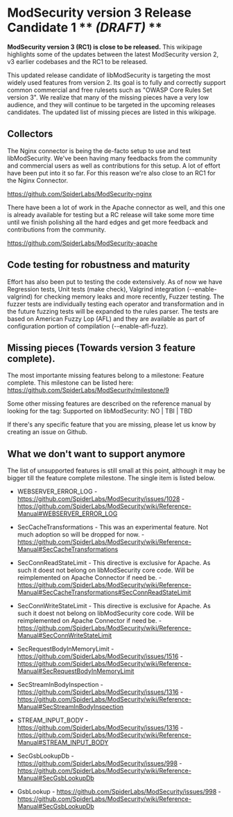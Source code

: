 # ModSecurity version 3 Release Candidate 1 ** ***(DRAFT)*** **

**ModSecurity version 3 (RC1) is close to be released.** This wikipage highlights some of the updates between the latest ModSecurity version 2, v3 earlier codebases and the RC1 to be released.

This updated release candidate of libModSecurity is targeting the most widely used features from version 2. Its goal is to fully and correctly support common commercial and free rulesets such as "OWASP Core Rules Set version 3". We realize that many of the missing pieces have a very low audience, and they will continue to be targeted in the upcoming releases candidates. The updated list of missing pieces are listed in this wikipage.

## Collectors

The Nginx connector is being the de-facto setup to use and test libModSecurity. We've been having many feedbacks from the community and commercial users as well as contributions for this setup. A lot of effort have been put into it so far. For this reason we're also close to an RC1 for the Nginx Connector.

https://github.com/SpiderLabs/ModSecurity-nginx

There have been a lot of work in the Apache connector as well, and this one is already available for testing but a RC release will take some more time until we finish polishing all the hard edges and get more feedback and contributions from the community.

https://github.com/SpiderLabs/ModSecurity-apache

## Code testing for robustness and maturity

Effort has also been put to testing the code extensively. As of now we have Regression tests, Unit tests (make check), Valgrind integration (--enable-valgrind) for checking memory leaks and more recently, Fuzzer testing. The fuzzer tests are individually testing each operator and transformation and in the future fuzzing tests will be expanded to the rules parser. The tests are based on American Fuzzy Lop (AFL) and they are available as part of configuration portion of compilation (--enable-afl-fuzz).

## Missing pieces (Towards version 3 feature complete).

The most importante missing features belong to a milestone: Feature complete. 
This milestone can be listed here:  https://github.com/SpiderLabs/ModSecurity/milestone/9

Some other missing features are described on the reference manual by looking for the tag: Supported on libModSecurity: NO | TBI | TBD

If there's any specific feature that you are missing, please let us know by creating an issue on Github.

## What we don't want to support anymore

The list of unsupported features is still small at this point, although it may be bigger till the feature complete milestone. The single item is listed below.

- WEBSERVER_ERROR_LOG - https://github.com/SpiderLabs/ModSecurity/issues/1028
                      - https://github.com/SpiderLabs/ModSecurity/wiki/Reference-Manual#WEBSERVER_ERROR_LOG

- SecCacheTransformations - This was an experimental feature. Not much adoption so will be dropped for now.
                          - https://github.com/SpiderLabs/ModSecurity/wiki/Reference-Manual#SecCacheTransformations

- SecConnReadStateLimit - This directive is exclusive for Apache. As such it doest not belong on libModSecurity core code. Will be reimplemented on Apache Connector if need be.
                    - https://github.com/SpiderLabs/ModSecurity/wiki/Reference-Manual#SecCacheTransformations#SecConnReadStateLimit

- SecConnWriteStateLimit - This directive is exclusive for Apache. As such it doest not belong on libModSecurity core code. Will be reimplemented on Apache Connector if need be.
                    - https://github.com/SpiderLabs/ModSecurity/wiki/Reference-Manual#SecConnWriteStateLimit

- SecRequestBodyInMemoryLimit - https://github.com/SpiderLabs/ModSecurity/issues/1516 
                              - https://github.com/SpiderLabs/ModSecurity/wiki/Reference-Manual#SecRequestBodyInMemoryLimit

- SecStreamInBodyInspection - https://github.com/SpiderLabs/ModSecurity/issues/1316
                          - https://github.com/SpiderLabs/ModSecurity/wiki/Reference-Manual#SecStreamInBodyInspection

- STREAM_INPUT_BODY - https://github.com/SpiderLabs/ModSecurity/issues/1316
                          - https://github.com/SpiderLabs/ModSecurity/wiki/Reference-Manual#STREAM_INPUT_BODY

- SecGsbLookupDb - https://github.com/SpiderLabs/ModSecurity/issues/998
                 - https://github.com/SpiderLabs/ModSecurity/wiki/Reference-Manual#SecGsbLookupDb

- GsbLookup - https://github.com/SpiderLabs/ModSecurity/issues/998
            - https://github.com/SpiderLabs/ModSecurity/wiki/Reference-Manual#SecGsbLookupDb

